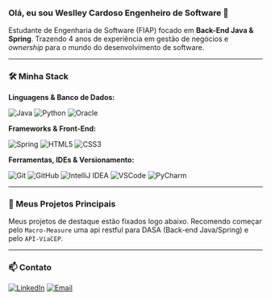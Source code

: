 ### Olá, eu sou Weslley Cardoso Engenheiro de Software 👋

Estudante de Engenharia de Software (FIAP) focado em **Back-End Java & Spring**.
Trazendo 4 anos de experiência em gestão de negócios e *ownership* para o mundo do desenvolvimento de software.

---

### 🛠️ Minha Stack

**Linguagens & Banco de Dados:**

![Java](https://img.shields.io/badge/Java-ED8B00?style=for-the-badge&logo=openjdk&logoColor=white)
![Python](https://img.shields.io/badge/Python-3776AB?style=for-the-badge&logo=python&logoColor=white)
![Oracle](https://img.shields.io/badge/Oracle_SQL-F80000?style=for-the-badge&logo=oracle&logoColor=white)

**Frameworks & Front-End:**

![Spring](https://img.shields.io/badge/Spring_Boot-6DB33F?style=for-the-badge&logo=spring&logoColor=white)
![HTML5](https://img.shields.io/badge/HTML5-E34F26?style=for-the-badge&logo=html5&logoColor=white)
![CSS3](https://img.shields.io/badge/CSS3-1572B6?style=for-the-badge&logo=css3&logoColor=white)

**Ferramentas, IDEs & Versionamento:**

![Git](https://img.shields.io/badge/Git-F05032?style=for-the-badge&logo=git&logoColor=white)
![GitHub](https://img.shields.io/badge/GitHub-181717?style=for-the-badge&logo=github&logoColor=white)
![IntelliJ IDEA](https://img.shields.io/badge/IntelliJ_IDEA-000000?style=for-the-badge&logo=intellij-idea&logoColor=white)
![VSCode](https://img.shields.io/badge/VSCode-007ACC?style=for-the-badge&logo=visual-studio-code&logoColor=white)
![PyCharm](https://img.shields.io/badge/PyCharm-000000?style=for-the-badge&logo=pycharm&logoColor=white)

---

### 🚀 Meus Projetos Principais

Meus projetos de destaque estão fixados logo abaixo. Recomendo começar pelo `Macro-Measure` uma api restful para DASA (Back-end Java/Spring) e pelo `API-ViaCEP`.

---

### 📫 Contato

[![LinkedIn](https://img.shields.io/badge/LinkedIn-0077B5?style=for-the-badge&logo=linkedin&logoColor=white)](https://www.linkedin.com/in/weslleycarti/)
[![Email](https://img.shields.io/badge/Gmail-D14836?style=for-the-badge&logo=gmail&logoColor=white)](mailto:weslleycardoso011@gmail.com)
